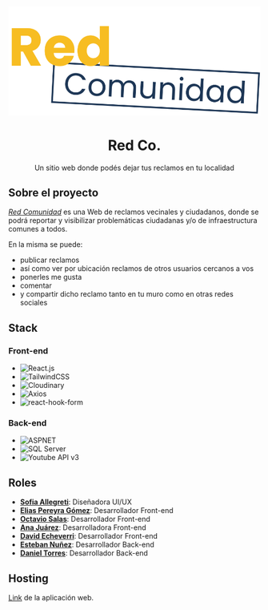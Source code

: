 <div align="center">
  <a href="https://s10nc.somee.com/" target="_blank"><img src="https://github.com/No-Country/s10-20-t-csharp-react/blob/main/ClientApp/src/assets/logo.svg" alt="Logo de la página" /></a>
  <h1>Red Co.</h1>
  <p>Un sitio web donde podés dejar tus reclamos en tu localidad</p>
</div>

## Sobre el proyecto
[_Red Comunidad_](https://s10nc.somee.com/) es una Web de reclamos vecinales y ciudadanos, donde se podrá reportar y visibilizar problemáticas ciudadanas y/o de infraestructura comunes a todos.

En la misma se puede: 
  - publicar reclamos
  - así como ver por ubicación reclamos de otros usuarios cercanos a vos
  - ponerles me gusta
  - comentar
  - y compartir dicho reclamo tanto en tu muro como en otras redes sociales

## Stack
### Front-end
- ![React.js][React.js]
- ![TailwindCSS][TailwindCSS]
- ![Cloudinary][Cloudinary]
- ![Axios][Axios]
- ![react-hook-form][react-hook-form]

### Back-end
- ![ASPNET][ASPNET]
- ![SQL Server][SQL Server]
- ![Youtube API v3][Youtube API v3]

## Roles
- [**Sofia Allegreti**](https://behance.net/sofiaallegretti2): Diseñadora UI/UX
- [**Elias Pereyra Gómez**](https://github.com/EliasPereyra): Desarrollador Front-end
- [**Octavio Salas**](https://github.com/octaviosalas): Desarrollador Front-end
- [**Ana Juárez**](https://github.com/Layeska): Desarrolladora Front-end
- [**David Echeverri**](https://github.com/echeverri71): Desarrollador Front-end
- [**Esteban Nuñez**](https://github.com/estebanahl): Desarrollador Back-end
- [**Daniel Torres**](https://github.com/DnTo): Desarrollador Back-end

## Hosting
[Link](https://s10nc.somee.com/) de la aplicación web. 

[React.js]: https://img.shields.io/badge/react.js-61DAFB?style=for-the-badge&logo=react&logoColor=white
[TailwindCSS]: https://img.shields.io/badge/tailwindcss-06B6D4?style=for-the-badge&logo=tailwindcss&logoColor=white
[Cloudinary]: https://img.shields.io/badge/cloudinary-61DAFB?style=for-the-badge&logo=cloudinary&logoColor=white
[Axios]: https://img.shields.io/badge/axios-5A29E4?style=for-the-badge&logo=axios&logoColor=white
[react-hook-form]: https://img.shields.io/badge/reacthookform-EC5990?style=for-the-badge&logo=reacthookform&logoColor=white
[ASPNET]: https://img.shields.io/badge/.net-512BD4?style=for-the-badge&logo=dotnet&logoColor=white
[SQL Server]: https://img.shields.io/badge/sqlserver-CC2927?style=for-the-badge&logo=microsoftsqlserver&logoColor=white
[Youtube API v3]: https://img.shields.io/badge/youtube-api-FF0000?style=for-the-badge&logo=youtube&logoColor=white
